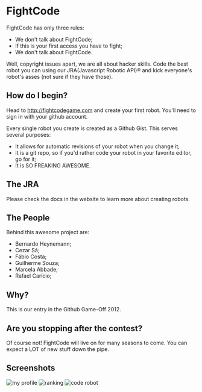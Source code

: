 # FightCode

FightCode has only three rules:

* We don't talk about FightCode;
* If this is your first access you have to fight;
* We don't talk about FightCode.

Well, copyright issues apart, we are all about hacker skills. Code the best
robot you can using our JRA(Javascript Robotic API)® and kick everyone's
robot's asses (not sure if they have those).

## How do I begin?

Head to http://fightcodegame.com and create your first robot. You'll need to
sign in with your github account.

Every single robot you create is created as a Github Gist. This serves several
purposes:

* It allows for automatic revisions of your robot when you change it;
* It is a git repo, so if you'd rather code your robot in your favorite editor, go for it;
* It is SO FREAKING AWESOME.

## The JRA

Please check the docs in the website to learn more about creating robots.

## The People

Behind this awesome project are:

* Bernardo Heynemann;
* Cezar Sá;
* Fábio Costa;
* Guilherme Souza;
* Marcela Abbade;
* Rafael Carício;

## Why?

This is our entry in the Github Game-Off 2012.

## Are you stopping after the contest?

Of course not! FightCode will live on for many seasons to come. You can expect
a LOT of new stuff down the pipe.

## Screenshots

![my profile](https://raw.github.com/timehome/game-off-2012/master/screenshots/my-profile.png)
![ranking](https://raw.github.com/timehome/game-off-2012/master/screenshots/ranking-0.png)
![code robot](https://raw.github.com/timehome/game-off-2012/master/screenshots/code-new-robot.png)
